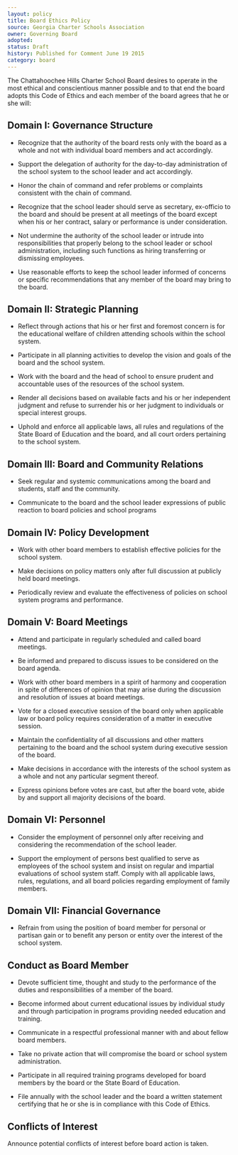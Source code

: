 ```yaml
---
layout: policy
title: Board Ethics Policy
source: Georgia Charter Schools Association
owner: Governing Board
adopted: 
status: Draft
history: Published for Comment June 19 2015
category: board
---
```


The Chattahoochee Hills Charter School Board desires to operate in the most ethical and conscientious manner possible and to that end the board adopts this Code of Ethics and each member of the board agrees that he or she will:

## Domain I:  Governance Structure  

* Recognize that the authority of the board rests only with the board as a whole and not with individual board members and act accordingly.  
 
* Support the delegation of authority for the day-to-day administration of the school system to the school leader and act accordingly. 
 
* Honor the chain of command and refer problems or complaints consistent with the chain of command. 
 
* Recognize that the school leader should serve as secretary, ex-officio to the board and should be present at all meetings of the board except when his or her contract, salary or performance is under consideration. 
  
* Not undermine the authority of the school leader or intrude into responsibilities that properly belong to the school leader or school administration, including such functions as hiring transferring or dismissing employees. 
 
* Use reasonable efforts to keep the school leader informed of concerns or specific recommendations that any member of the board may bring to the board.

## Domain II:  Strategic Planning

* Reflect through actions that his or her first and foremost concern is for the educational welfare of children attending schools within the school system.  
 
* Participate in all planning activities to develop the vision and goals of the board and the school system. 
 
* Work with the board and the head of school to ensure prudent and accountable uses of the resources of the school system. 
 
* Render all decisions based on available facts and his or her independent judgment and refuse to surrender his or her judgment to individuals or special interest groups. 
 
* Uphold and enforce all applicable laws, all rules and regulations of the State Board of Education and the board, and all court orders pertaining to the school system.

## Domain III:  Board and Community Relations 

* Seek regular and systemic communications among the board and students, staff and the community.
 
* Communicate to the board and the school leader expressions of public reaction to board policies and school programs

## Domain IV:  Policy Development

* Work with other board members to establish effective policies for the school system.
 
* Make decisions on policy matters only after full discussion at publicly held board meetings. 
 
* Periodically review and evaluate the effectiveness of policies on school system programs and performance.

## Domain V:  Board Meetings

* Attend and participate in regularly scheduled and called board meetings. 
 
* Be informed and prepared to discuss issues to be considered on the board agenda. 
 
* Work with other board members in a spirit of harmony and cooperation in spite of differences of opinion that may arise during the discussion and resolution of issues at board meetings. 
 
* Vote for a closed executive session of the board only when applicable law or board policy requires consideration of a matter in executive session. 
 
* Maintain the confidentiality of all discussions and other matters pertaining to the board and the school system during executive session of the board.
 
* Make decisions in accordance with the interests of the school system as a whole and not any particular segment thereof. 
 
* Express opinions before votes are cast, but after the board vote, abide by and support all majority decisions of the board.

## Domain VI:  Personnel

* Consider the employment of personnel only after receiving and considering the recommendation of the school leader. 
 
* Support the employment of persons best qualified to serve as employees of the school system and insist on regular and impartial evaluations of school system staff. 
Comply with all applicable laws, rules, regulations, and all board policies regarding employment of family members.

## Domain VII:  Financial Governance

* Refrain from using the position of board member for personal or partisan gain or to benefit any person or entity over the interest of the school system.

## Conduct as Board Member
* Devote sufficient time, thought and study to the performance of the duties and responsibilities of a member of the board. 
 
* Become informed about current educational issues by individual study and through participation in programs providing needed education and training. 
 
* Communicate in a respectful professional manner with and about fellow board members. 
 
* Take no private action that will compromise the board or school system administration. 
 
* Participate in all required training programs developed for board members by the board or the State Board of Education.
 
* File annually with the school leader and the board a written statement certifying that he or she is in compliance with this Code of Ethics.  

## Conflicts of Interest
Announce potential conflicts of interest before board action is taken. 
 
